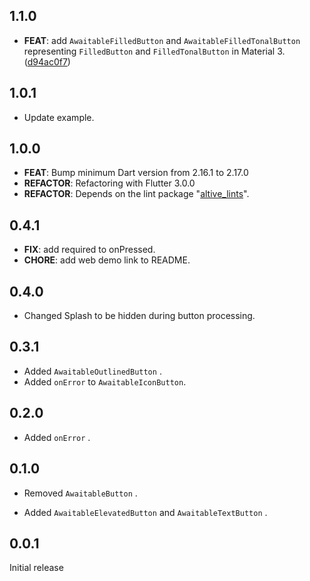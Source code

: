 ## 1.1.0

 - **FEAT**: add `AwaitableFilledButton` and `AwaitableFilledTonalButton` representing `FilledButton` and `FilledTonalButton` in Material 3. ([d94ac0f7](https://github.com/altive/flutter_widgets/commit/d94ac0f75047404b28c5f116c099badbc69c1fc1))

## 1.0.1
 - Update example.

## 1.0.0

 - **FEAT**: Bump minimum Dart version from 2.16.1 to 2.17.0
 - **REFACTOR**: Refactoring with Flutter 3.0.0
 - **REFACTOR**: Depends on the lint package "[altive_lints](https://pub.dev/packages/altive_lints)".

## 0.4.1

 - **FIX**: add required to onPressed.
 - **CHORE**: add web demo link to README.

## 0.4.0
- Changed Splash to be hidden during button processing.

## 0.3.1

- Added `AwaitableOutlinedButton` .
- Added `onError` to `AwaitableIconButton`.

## 0.2.0

- Added `onError` .

## 0.1.0

- Removed `AwaitableButton` .

- Added `AwaitableElevatedButton` and `AwaitableTextButton` .

## 0.0.1

Initial release
